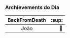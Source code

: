 ### Archievements do Dia
|BackFromDeath  | :sup: |  
|:--------:|---:|                            
| João |:medal_sports:| 